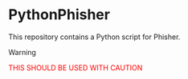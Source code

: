 # PythonPhisher

This repository contains a Python script for Phisher.

> [!WARNING]
<font color="red">THIS SHOULD BE USED WITH CAUTION</font>
